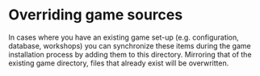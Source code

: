 # Overriding game sources

In cases where you have an existing game set-up (e.g. configuration, database, workshops) you can synchronize these items during the game installation process by adding them to this directory.  Mirroring that of the existing game directory, files that already exist will be overwritten.
